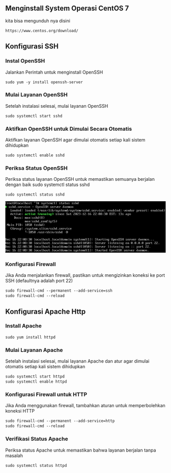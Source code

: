 ## Menginstall System Operasi CentOS 7
kita bisa mengunduh nya disini

```
https://www.centos.org/download/
```


## Konfigurasi SSH

### Instal OpenSSH
Jalankan Perintah untuk menginstall OpenSSH
```
sudo yum -y install openssh-server
```
### Mulai Layanan OpenSSH
Setelah instalasi selesai, mulai layanan OpenSSH
```
sudo systemctl start sshd
```
### Aktifkan OpenSSH untuk Dimulai Secara Otomatis
Aktifkan layanan OpenSSH agar dimulai otomatis setiap kali sistem dihidupkan
```
sudo systemctl enable sshd
```
### Periksa Status OpenSSH
Periksa status layanan OpenSSH untuk memastikan semuanya berjalan dengan baik
sudo systemctl status sshd
```
sudo systemctl status sshd
```
<img src="\assets\status ssh.png" alt="status ssh">

### Konfigurasi Firewall 
Jika Anda menjalankan firewall, pastikan untuk mengizinkan koneksi ke port SSH (defaultnya adalah port 22)
```
sudo firewall-cmd --permanent --add-service=ssh
sudo firewall-cmd --reload
```

## Konfigurasi Apache Http
### Install Apache
```
sudo yum install httpd
```
### Mulai Layanan Apache
Setelah instalasi selesai, mulai layanan Apache dan atur agar dimulai otomatis setiap kali sistem dihidupkan
```
sudo systemctl start httpd
sudo systemctl enable httpd
```
### 
### Konfigurasi Firewall untuk HTTP
Jika Anda menggunakan firewall, tambahkan aturan untuk memperbolehkan koneksi HTTP
```
sudo firewall-cmd --permanent --add-service=http
sudo firewall-cmd --reload
```
### Verifikasi Status Apache
Periksa status Apache untuk memastikan bahwa layanan berjalan tanpa masalah
```
sudo systemctl status httpd
```

